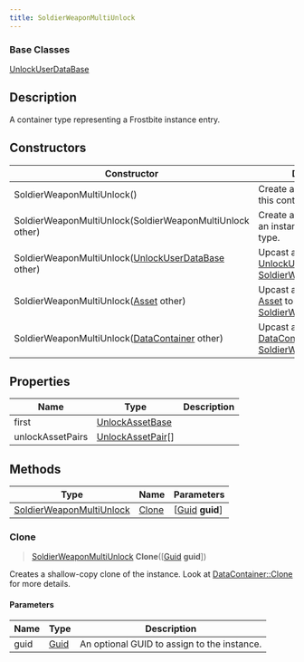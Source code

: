 ```yaml
---
title: SoldierWeaponMultiUnlock
---
```

### Base Classes

[UnlockUserDataBase](/vext/ref/fb/unlockuserdatabase/)

## Description

A container type representing a Frostbite instance entry.

## Constructors

| Constructor                                                                         | Description                                                                                                                             |
| ----------------------------------------------------------------------------------- | --------------------------------------------------------------------------------------------------------------------------------------- |
| SoldierWeaponMultiUnlock()                                                          | Create a new instance of this container type.                                                                                           |
| SoldierWeaponMultiUnlock(SoldierWeaponMultiUnlock other)                            | Create a reference copy of an instance of the same type.                                                                                |
| SoldierWeaponMultiUnlock([UnlockUserDataBase](/vext/ref/fb/unlockuserdatabase/) other)            | Upcast an instance of type [UnlockUserDataBase](/vext/ref/fb/unlockuserdatabase/) to [SoldierWeaponMultiUnlock](/vext/ref/fb/soldierweaponmultiunlock/).            |
| SoldierWeaponMultiUnlock([Asset](/vext/ref/fb/asset/) other)                                      | Upcast an instance of type [Asset](/vext/ref/fb/asset/) to [SoldierWeaponMultiUnlock](/vext/ref/fb/soldierweaponmultiunlock/).                                      |
| SoldierWeaponMultiUnlock([DataContainer](/vext/ref/shared/class/datacontainer) other) | Upcast an instance of type [DataContainer](/vext/ref/shared/class/datacontainer) to [SoldierWeaponMultiUnlock](/vext/ref/fb/soldierweaponmultiunlock/). |

## Properties

| Name             | Type                                   | Description |
| ---------------- | -------------------------------------- | ----------- |
| first            | [UnlockAssetBase](/vext/ref/fb/unlockassetbase/)     |             |
| unlockAssetPairs | [UnlockAssetPair](/vext/ref/fb/unlockassetpair/)\[\] |             |

## Methods

| Type                                                 | Name            | Parameters                                     |
| ---------------------------------------------------- | --------------- | ---------------------------------------------- |
| [SoldierWeaponMultiUnlock](/vext/ref/fb/soldierweaponmultiunlock/) | [Clone](#clone) | \[[Guid](/vext/ref/shared/class/guid) **guid**\] |

### Clone

> [SoldierWeaponMultiUnlock](/vext/ref/fb/soldierweaponmultiunlock/) **Clone**(\[[Guid](/vext/ref/shared/class/guid) **guid**\])

Creates a shallow-copy clone of the instance. Look at [DataContainer::Clone](/vext/ref/shared/class/datacontainer#clone) for more details.

#### Parameters

| Name | Type         | Description                                 |
| ---- | ------------ | ------------------------------------------- |
| guid | [Guid](/vext/ref/shared/class/guid/) | An optional GUID to assign to the instance. |
